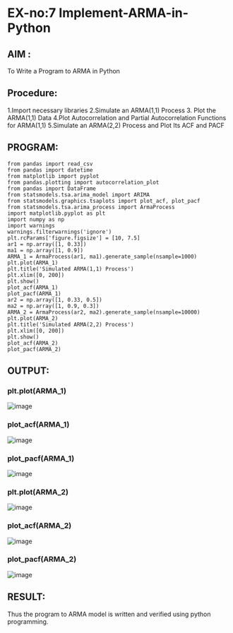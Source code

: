 # EX-no:7 Implement-ARMA-in-Python
## AIM :
To Write a Program to ARMA in Python
## Procedure:
1.Import necessary libraries
2.Simulate an ARMA(1,1) Process
3. Plot the ARMA(1,1) Data
4.Plot Autocorrelation and Partial Autocorrelation Functions for ARMA(1,1)
5.Simulate an ARMA(2,2) Process and Plot Its ACF and PACF
## PROGRAM:
```
from pandas import read_csv
from pandas import datetime
from matplotlib import pyplot
from pandas.plotting import autocorrelation_plot
from pandas import DataFrame
from statsmodels.tsa.arima_model import ARIMA
from statsmodels.graphics.tsaplots import plot_acf, plot_pacf
from statsmodels.tsa.arima_process import ArmaProcess
import matplotlib.pyplot as plt
import numpy as np
import warnings
warnings.filterwarnings('ignore')
plt.rcParams['figure.figsize'] = [10, 7.5]
ar1 = np.array([1, 0.33])
ma1 = np.array([1, 0.9])
ARMA_1 = ArmaProcess(ar1, ma1).generate_sample(nsample=1000)
plt.plot(ARMA_1)
plt.title('Simulated ARMA(1,1) Process')
plt.xlim([0, 200])
plt.show()
plot_acf(ARMA_1)
plot_pacf(ARMA_1)
ar2 = np.array([1, 0.33, 0.5])
ma2 = np.array([1, 0.9, 0.3])
ARMA_2 = ArmaProcess(ar2, ma2).generate_sample(nsample=10000)
plt.plot(ARMA_2)
plt.title('Simulated ARMA(2,2) Process')
plt.xlim([0, 200])
plt.show()
plot_acf(ARMA_2)
plot_pacf(ARMA_2)

```
## OUTPUT:

### plt.plot(ARMA_1)
![image](https://github.com/praveenst13/Implement-ARMA-in-Python/assets/118787793/06f76696-1072-48a7-ac54-4af8d318e2e6)
### plot_acf(ARMA_1)
![image](https://github.com/praveenst13/Implement-ARMA-in-Python/assets/118787793/4dbb751e-04e8-4d50-a6fa-ff4b6ea04f23)
### plot_pacf(ARMA_1)
![image](https://github.com/praveenst13/Implement-ARMA-in-Python/assets/118787793/a94c177b-d3e2-48d2-9641-9c67c953e8e2)
### plt.plot(ARMA_2)
![image](https://github.com/praveenst13/Implement-ARMA-in-Python/assets/118787793/27264835-df28-47da-98ce-3975b550246f)
### plot_acf(ARMA_2)
![image](https://github.com/praveenst13/Implement-ARMA-in-Python/assets/118787793/38dbb390-156e-476a-996f-3964ec96a0d2)

### plot_pacf(ARMA_2)
![image](https://github.com/praveenst13/Implement-ARMA-in-Python/assets/118787793/1ab2075e-9043-4eb2-9d12-14be5935bfbd)

 
## RESULT:
 
Thus the program to ARMA model is written and verified using python programming.
